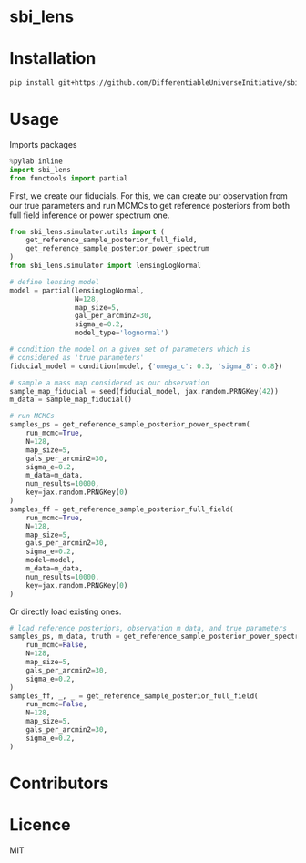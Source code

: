 # sbi_lens

# Installation 

```sh
pip install git+https://github.com/DifferentiableUniverseInitiative/sbi_lens.git
```

# Usage

Imports packages

``` python 
%pylab inline
import sbi_lens
from functools import partial 
```

First, we create our fiducials. For this, we can create our observation from our true parameters and run MCMCs to get
reference posteriors from both full field inference or power spectrum one.

``` python 
from sbi_lens.simulator.utils import (
    get_reference_sample_posterior_full_field, 
    get_reference_sample_posterior_power_spectrum
)
from sbi_lens.simulator import lensingLogNormal

# define lensing model
model = partial(lensingLogNormal,  
                N=128, 
                map_size=5,
                gal_per_arcmin2=30, 
                sigma_e=0.2, 
                model_type='lognormal')

# condition the model on a given set of parameters which is 
# considered as 'true parameters'
fiducial_model = condition(model, {'omega_c': 0.3, 'sigma_8': 0.8})

# sample a mass map considered as our observation
sample_map_fiducial = seed(fiducial_model, jax.random.PRNGKey(42))
m_data = sample_map_fiducial()

# run MCMCs
samples_ps = get_reference_sample_posterior_power_spectrum(
    run_mcmc=True,
    N=128,
    map_size=5,
    gals_per_arcmin2=30,
    sigma_e=0.2,
    m_data=m_data, 
    num_results=10000, 
    key=jax.random.PRNGKey(0)
)
samples_ff = get_reference_sample_posterior_full_field(
    run_mcmc=True,
    N=128,
    map_size=5,
    gals_per_arcmin2=30,
    sigma_e=0.2,
    model=model, 
    m_data=m_data,
    num_results=10000, 
    key=jax.random.PRNGKey(0)
)
```

Or directly load existing ones.

``` python 
# load reference posteriors, observation m_data, and true parameters
samples_ps, m_data, truth = get_reference_sample_posterior_power_spectrum(
    run_mcmc=False,
    N=128,
    map_size=5,
    gals_per_arcmin2=30,
    sigma_e=0.2,
)
samples_ff, _, _ = get_reference_sample_posterior_full_field(
    run_mcmc=False,
    N=128,
    map_size=5,
    gals_per_arcmin2=30,
    sigma_e=0.2,
)

```

# Contributors

# Licence

MIT
